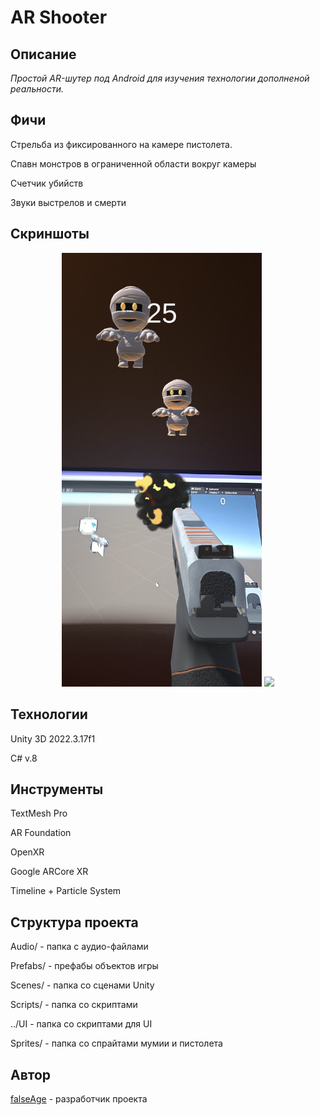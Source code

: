# AR Shooter

## Описание

*Простой AR-шутер под Android для изучения технологии дополненой реальности.*

## Фичи

Стрельба из фиксированного на камере пистолета.

Спавн монстров в ограниченной области вокруг камеры

Счетчик убийств

Звуки выстрелов и смерти

## Скриншоты

<div position="relative" align="center">
  <img width=320px src="https://github.com/falseAge/AR-Shooter/blob/main/1f.png">
    
  <img width=320px src="https://github.com/falseAge/AR-Shooter/blob/main/f2.gif">
</div>

## Технологии

Unity 3D 2022.3.17f1

C# v.8

## Инструменты

TextMesh Pro

AR Foundation

OpenXR

Google ARCore XR

Timeline + Particle System

## Структура проекта

Audio/ - папка с аудио-файлами

Prefabs/ - префабы объектов игры

Scenes/ - папка со сценами Unity

Scripts/ - папка со скриптами

../UI - папка со скриптами для UI

Sprites/ - папка со спрайтами мумии и пистолета

## Автор
[falseAge](https://github.com/falseAge) - разработчик проекта
